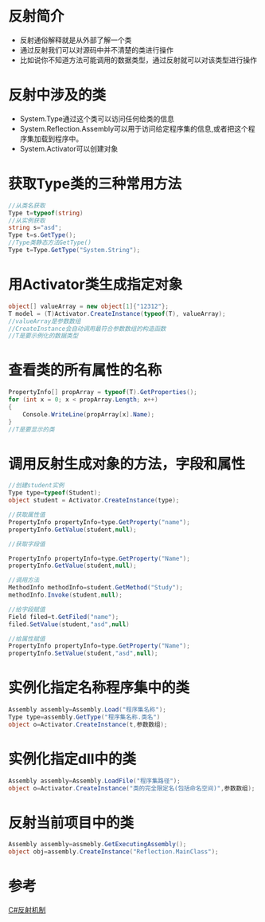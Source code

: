 # 反射简介

* 反射通俗解释就是从外部了解一个类
* 通过反射我们可以对源码中并不清楚的类进行操作
* 比如说你不知道方法可能调用的数据类型，通过反射就可以对该类型进行操作

# 反射中涉及的类

* System.Type通过这个类可以访问任何给类的信息
* System.Reflection.Assembly可以用于访问给定程序集的信息,或者把这个程序集加载到程序中。
* System.Activator可以创建对象

# 获取Type类的三种常用方法

```csharp
//从类名获取
Type t=typeof(string)
//从实例获取
string s="asd";
Type t=s.GetType();
//Type类静态方法GetType()
Type t=Type.GetType("System.String");
```

# 用Activator类生成指定对象

```csharp
object[] valueArray = new object[1]{"12312"};
T model = (T)Activator.CreateInstance(typeof(T), valueArray);
//valueArray是参数数组
//CreateInstance会自动调用最符合参数数组的构造函数
//T是要示例化的数据类型
```

# 查看类的所有属性的名称

```csharp
PropertyInfo[] propArray = typeof(T).GetProperties();
for (int x = 0; x < propArray.Length; x++)
{
    Console.WriteLine(propArray[x].Name);
}
//T是要显示的类
```

# 调用反射生成对象的方法，字段和属性

```csharp
//创建student实例
Type type=typeof(Student);
object student = Activator.CreateInstance(type);

//获取属性值
PropertyInfo propertyInfo=type.GetProperty("name");
propertyInfo.GetValue(student,null);

//获取字段值

PropertyInfo propertyInfo=type.GetProperty("Name");
propertyInfo.GetValue(student,null);

//调用方法
MethodInfo methodInfo=student.GetMethod("Study");
methodInfo.Invoke(student,null);

//给字段赋值
Field filed=t.GetFiled("name");
filed.SetValue(student,"asd",null)

//给属性赋值
PropertyInfo propertyInfo=type.GetProperty("Name");
propertyInfo.SetValue(student,"asd",null);
```

# 实例化指定名称程序集中的类

```csharp
Assembly assembly=Assembly.Load("程序集名称");
Type type=assembly.GetType("程序集名称.类名")
object o=Activator.CreateInstance(t,参数数组);
```

# 实例化指定dll中的类

```csharp
Assembly assembly=Assembly.LoadFile("程序集路径");
object o=Activator.CreateInstance("类的完全限定名(包括命名空间)",参数数组);
```

# 反射当前项目中的类

```csharp
Assembly assembly=assmebly.GetExecutingAssembly();
object obj=assembly.CreateInstance("Reflection.MainClass");
```

# 参考

[C#反射机制](https://zhuanlan.zhihu.com/p/41282759)